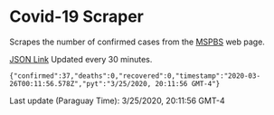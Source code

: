 # Covid-19 Scraper

Scrapes the number of confirmed cases from the [MSPBS](https://www.mspbs.gov.py/covid-19.php) web page.

[JSON Link](https://jmayalag.github.io/covid19-scrape/cases.json)
Updated every 30 minutes.
```
{"confirmed":37,"deaths":0,"recovered":0,"timestamp":"2020-03-26T00:11:56.578Z","pyt":"3/25/2020, 20:11:56 GMT-4"}
```
Last update (Paraguay Time): 3/25/2020, 20:11:56 GMT-4